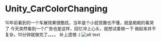 # Unity_CarColorChanging
10年前看到的一个车展效果很酷炫，当年是个小屁孩撒也不懂，就是痴痴的看哭了
今天突然看到一个广告也是这样，回忆冲上心头，就想试着做一下
做起来并不复杂，10分钟就做完了。。。。
补上遗憾 :)
![alt text](Assets/Preview/20221227_144849.gif)
